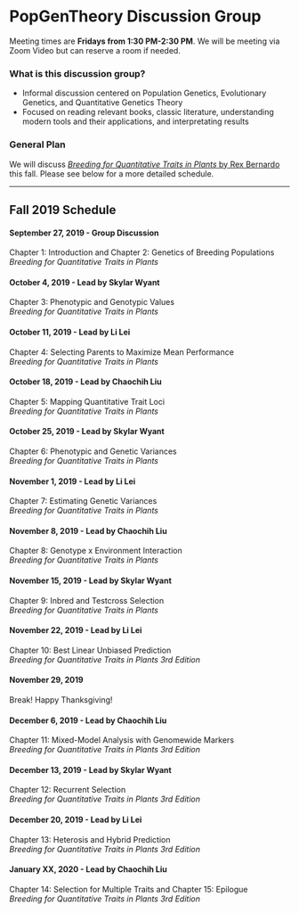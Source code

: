 # PopGenTheory Discussion Group

Meeting times are **Fridays from 1:30 PM-2:30 PM**. We will be meeting via Zoom Video but can reserve a room if needed.

### What is this discussion group?
- Informal discussion centered on Population Genetics, Evolutionary Genetics, and Quantitative Genetics Theory
- Focused on reading relevant books, classic literature, understanding modern tools and their applications, and interpretating results

### General Plan

We will discuss [*Breeding for Quantitative Traits in Plants* by Rex Bernardo](http://stemmapress.com/) this fall. Please see below for a more detailed schedule.

---

## Fall 2019 Schedule

#### September 27, 2019 - Group Discussion
Chapter 1: Introduction and Chapter 2: Genetics of Breeding Populations<br/>
*Breeding for Quantitative Traits in Plants*

#### October 4, 2019 - Lead by Skylar Wyant
Chapter 3: Phenotypic and Genotypic Values<br/>
*Breeding for Quantitative Traits in Plants*

#### October 11, 2019 - Lead by Li Lei
Chapter 4: Selecting Parents to Maximize Mean Performance<br/>
*Breeding for Quantitative Traits in Plants*

#### October 18, 2019 - Lead by Chaochih Liu
Chapter 5: Mapping Quantitative Trait Loci<br/>
*Breeding for Quantitative Traits in Plants*

#### October 25, 2019 - Lead by Skylar Wyant
Chapter 6: Phenotypic and Genetic Variances<br/>
*Breeding for Quantitative Traits in Plants*

#### November 1, 2019 - Lead by Li Lei
Chapter 7: Estimating Genetic Variances<br/>
*Breeding for Quantitative Traits in Plants*

#### November 8, 2019 - Lead by Chaochih Liu
Chapter 8: Genotype x Environment Interaction<br/>
*Breeding for Quantitative Traits in Plants*

#### November 15, 2019 - Lead by Skylar Wyant
Chapter 9: Inbred and Testcross Selection<br/>
*Breeding for Quantitative Traits in Plants*

#### November 22, 2019 - Lead by Li Lei
Chapter 10: Best Linear Unbiased Prediction<br/>
*Breeding for Quantitative Traits in Plants 3rd Edition*

#### November 29, 2019
Break! Happy Thanksgiving!

#### December 6, 2019 - Lead by Chaochih Liu
Chapter 11: Mixed-Model Analysis with Genomewide Markers<br/>
*Breeding for Quantitative Traits in Plants 3rd Edition*

#### December 13, 2019 - Lead by Skylar Wyant
Chapter 12: Recurrent Selection<br/>
*Breeding for Quantitative Traits in Plants 3rd Edition*

#### December 20, 2019 - Lead by Li Lei
Chapter 13: Heterosis and Hybrid Prediction<br/>
*Breeding for Quantitative Traits in Plants 3rd Edition*

#### January XX, 2020 - Lead by Chaochih Liu
Chapter 14: Selection for Multiple Traits and Chapter 15: Epilogue<br/>
*Breeding for Quantitative Traits in Plants 3rd Edition*
